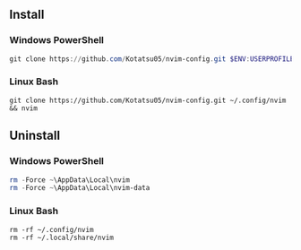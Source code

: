 ## Install

### Windows PowerShell

```powershell
git clone https://github.com/Kotatsu05/nvim-config.git $ENV:USERPROFILE\AppData\Local\nvim
```

### Linux Bash

```shell
git clone https://github.com/Kotatsu05/nvim-config.git ~/.config/nvim && nvim
```
## Uninstall

### Windows PowerShell

```powershell
rm -Force ~\AppData\Local\nvim
rm -Force ~\AppData\Local\nvim-data
```

### Linux Bash

```shell
rm -rf ~/.config/nvim
rm -rf ~/.local/share/nvim
```

